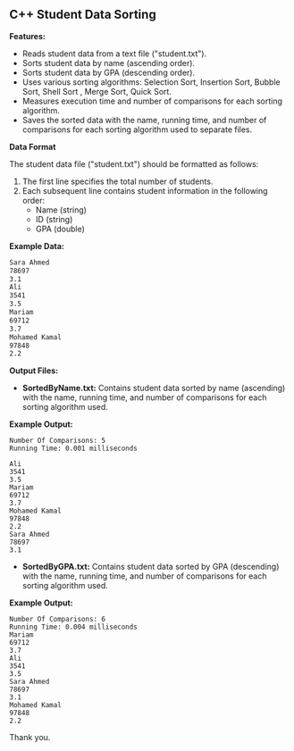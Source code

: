 ## C++ Student Data Sorting

**Features:**

* Reads student data from a text file ("student.txt").  
* Sorts student data by name (ascending order).  
* Sorts student data by GPA (descending order).  
* Uses various sorting algorithms: Selection Sort, Insertion Sort, Bubble Sort, Shell Sort , Merge Sort, Quick Sort.  
* Measures execution time and number of comparisons for each sorting algorithm.  
* Saves the sorted data with the name, running time, and number of comparisons for each sorting algorithm used to separate files.  

**Data Format**

The student data file ("student.txt") should be formatted as follows:

1. The first line specifies the total number of students.
2. Each subsequent line contains student information in the following order:
    * Name (string)
    * ID (string)
    * GPA (double)

**Example Data:**

```4
Sara Ahmed
78697
3.1
Ali
3541
3.5
Mariam
69712
3.7
Mohamed Kamal
97848
2.2
```
**Output Files:**

* **SortedByName.txt:** Contains student data sorted by name (ascending) with the name, running time, and number of comparisons for each sorting algorithm used.

**Example Output:**

```Algorithm: Insertion Sort
Number Of Comparisons: 5
Running Time: 0.001 milliseconds

Ali  
3541  
3.5
Mariam  
69712  
3.7
Mohamed Kamal  
97848  
2.2
Sara Ahmed  
78697  
3.1
```
* **SortedByGPA.txt:** Contains student data sorted by GPA (descending) with the name, running time, and number of comparisons for each sorting algorithm used.

**Example Output:** 

```Algorithm: Selection Sort  
Number Of Comparisons: 6  
Running Time: 0.004 milliseconds  
Mariam  
69712  
3.7
Ali  
3541  
3.5
Sara Ahmed  
78697  
3.1
Mohamed Kamal  
97848  
2.2
```
Thank you.

